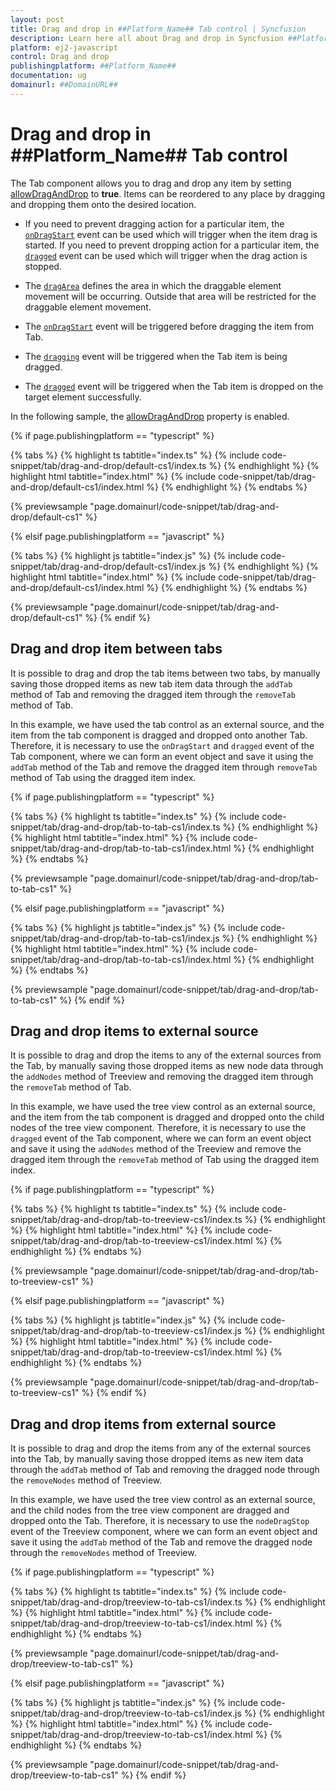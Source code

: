 ```yaml
---
layout: post
title: Drag and drop in ##Platform_Name## Tab control | Syncfusion
description: Learn here all about Drag and drop in Syncfusion ##Platform_Name## Tab control of Syncfusion Essential JS 2 and more.
platform: ej2-javascript
control: Drag and drop 
publishingplatform: ##Platform_Name##
documentation: ug
domainurl: ##DomainURL##
---
```


# Drag and drop in ##Platform_Name## Tab control

The Tab component allows you to drag and drop any item by setting [allowDragAndDrop](../api/tab#allowdraganddrop)&nbsp;to **true**. Items can be reordered to any place by dragging and dropping them onto the desired location.

* If you need to prevent dragging action for a particular item, the [`onDragStart`](../api/tab#ondragstart) event can be used which will trigger when the item drag is started. If you need to prevent dropping action for a particular item, the [`dragged`](../api/tab#dragged) event can be used which will trigger when the drag action is stopped.

* The [`dragArea`](../api/tab#dragArea) defines the area in which the draggable element movement will be occurring. Outside that area will be restricted for the draggable element movement.

* The [`onDragStart`](../api/tab#ondragstart) event will be triggered before dragging the item from Tab.

* The [`dragging`](../api/tab#dragging) event will be triggered when the Tab item is being dragged.

* The [`dragged`](../api/tab#dragged) event will be triggered when the Tab item is dropped on the target element successfully.

In the following sample, the [allowDragAndDrop](../api/tab#allowdraganddrop) property is enabled.

{% if page.publishingplatform == "typescript" %}

 {% tabs %}
{% highlight ts tabtitle="index.ts" %}
{% include code-snippet/tab/drag-and-drop/default-cs1/index.ts %}
{% endhighlight %}
{% highlight html tabtitle="index.html" %}
{% include code-snippet/tab/drag-and-drop/default-cs1/index.html %}
{% endhighlight %}
{% endtabs %}
        
{% previewsample "page.domainurl/code-snippet/tab/drag-and-drop/default-cs1" %}

{% elsif page.publishingplatform == "javascript" %}

{% tabs %}
{% highlight js tabtitle="index.js" %}
{% include code-snippet/tab/drag-and-drop/default-cs1/index.js %}
{% endhighlight %}
{% highlight html tabtitle="index.html" %}
{% include code-snippet/tab/drag-and-drop/default-cs1/index.html %}
{% endhighlight %}
{% endtabs %}

{% previewsample "page.domainurl/code-snippet/tab/drag-and-drop/default-cs1" %}
{% endif %}

## Drag and drop item between tabs

It is possible to drag and drop the tab items between two tabs, by manually saving those dropped items as new tab item data through the `addTab` method of Tab and removing the dragged item through the `removeTab` method of Tab.

In this example, we have used the tab control as an external source, and the item from the tab component is dragged and dropped onto another Tab. Therefore, it is necessary to use the `onDragStart` and `dragged` event of the Tab component, where we can form an event object and save it using the `addTab` method of the Tab and remove the dragged item through `removeTab` method of Tab using the dragged item index.

{% if page.publishingplatform == "typescript" %}

 {% tabs %}
{% highlight ts tabtitle="index.ts" %}
{% include code-snippet/tab/drag-and-drop/tab-to-tab-cs1/index.ts %}
{% endhighlight %}
{% highlight html tabtitle="index.html" %}
{% include code-snippet/tab/drag-and-drop/tab-to-tab-cs1/index.html %}
{% endhighlight %}
{% endtabs %}
        
{% previewsample "page.domainurl/code-snippet/tab/drag-and-drop/tab-to-tab-cs1" %}

{% elsif page.publishingplatform == "javascript" %}

{% tabs %}
{% highlight js tabtitle="index.js" %}
{% include code-snippet/tab/drag-and-drop/tab-to-tab-cs1/index.js %}
{% endhighlight %}
{% highlight html tabtitle="index.html" %}
{% include code-snippet/tab/drag-and-drop/tab-to-tab-cs1/index.html %}
{% endhighlight %}
{% endtabs %}

{% previewsample "page.domainurl/code-snippet/tab/drag-and-drop/tab-to-tab-cs1" %}
{% endif %}

## Drag and drop items to external source

It is possible to drag and drop the items to any of the external sources from the Tab, by manually saving those dropped items as new node data through the `addNodes` method of Treeview and removing the dragged item through the `removeTab` method of Tab.

In this example, we have used the tree view control as an external source, and the item from the tab component is dragged and dropped onto the child nodes of the tree view component. Therefore, it is necessary to use  the `dragged` event of the Tab component, where we can form an event object and save it using the `addNodes` method of the Treeview and remove the dragged item through the `removeTab` method of Tab using the dragged item index.

{% if page.publishingplatform == "typescript" %}

 {% tabs %}
{% highlight ts tabtitle="index.ts" %}
{% include code-snippet/tab/drag-and-drop/tab-to-treeview-cs1/index.ts %}
{% endhighlight %}
{% highlight html tabtitle="index.html" %}
{% include code-snippet/tab/drag-and-drop/tab-to-treeview-cs1/index.html %}
{% endhighlight %}
{% endtabs %}
        
{% previewsample "page.domainurl/code-snippet/tab/drag-and-drop/tab-to-treeview-cs1" %}

{% elsif page.publishingplatform == "javascript" %}

{% tabs %}
{% highlight js tabtitle="index.js" %}
{% include code-snippet/tab/drag-and-drop/tab-to-treeview-cs1/index.js %}
{% endhighlight %}
{% highlight html tabtitle="index.html" %}
{% include code-snippet/tab/drag-and-drop/tab-to-treeview-cs1/index.html %}
{% endhighlight %}
{% endtabs %}

{% previewsample "page.domainurl/code-snippet/tab/drag-and-drop/tab-to-treeview-cs1" %}
{% endif %}

## Drag and drop items from external source

It is possible to drag and drop the items from any of the external sources into the Tab, by manually saving those dropped items as new item data through the `addTab` method of Tab and removing the dragged node through the `removeNodes` method of Treeview.

In this example, we have used the tree view control as an external source, and the child nodes from the tree view component are dragged and dropped onto the Tab. Therefore, it is necessary to use the `nodeDragStop` event of the Treeview component, where we can form an event object and save it using the `addTab` method of the Tab and remove the dragged node through the `removeNodes` method of Treeview.

{% if page.publishingplatform == "typescript" %}

 {% tabs %}
{% highlight ts tabtitle="index.ts" %}
{% include code-snippet/tab/drag-and-drop/treeview-to-tab-cs1/index.ts %}
{% endhighlight %}
{% highlight html tabtitle="index.html" %}
{% include code-snippet/tab/drag-and-drop/treeview-to-tab-cs1/index.html %}
{% endhighlight %}
{% endtabs %}
        
{% previewsample "page.domainurl/code-snippet/tab/drag-and-drop/treeview-to-tab-cs1" %}

{% elsif page.publishingplatform == "javascript" %}

{% tabs %}
{% highlight js tabtitle="index.js" %}
{% include code-snippet/tab/drag-and-drop/treeview-to-tab-cs1/index.js %}
{% endhighlight %}
{% highlight html tabtitle="index.html" %}
{% include code-snippet/tab/drag-and-drop/treeview-to-tab-cs1/index.html %}
{% endhighlight %}
{% endtabs %}

{% previewsample "page.domainurl/code-snippet/tab/drag-and-drop/treeview-to-tab-cs1" %}
{% endif %}
